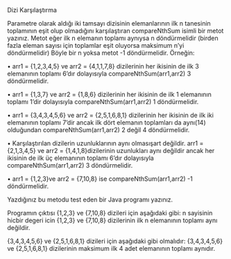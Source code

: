 Dizi Karşılaştırma

Parametre olarak aldığı iki tamsayı dizisinin elemanlarının ilk n tanesinin toplamının eşit
olup olmadığını karşılaştıran compareNthSum isimli bir metot yazınız. Metot eğer ilk n elemanın toplamı aynıysa n döndürmelidir (birden fazla eleman sayısı için toplamlar eşit oluyorsa maksimum n’yi döndürmelidir) Böyle bir n yoksa metot -1 döndürmelidir.
Örneğin:

• arr1 = {1,2,3,4,5} ve arr2 = {4,1,1,7,8} dizilerinin her ikisinin de ilk 3 elemanının toplamı 6’dır dolayısıyla compareNthSum(arr1,arr2) 3 döndürmelidir.

• arr1 = {1,3,7} ve arr2 = {1,8,6} dizilerinin her ikisinin de ilk 1 elemanının toplamı 1’dir dolayısıyla compareNthSum(arr1,arr2) 1 döndürmelidir.

• arr1 = {3,4,3,4,5,6} ve arr2 = {2,5,1,6,8,1} dizilerinin her ikisinin de ilk iki elemanının toplamı 7’dir ancak ilk dört elemanın toplamları da aynı(14) olduğundan compareNthSum(arr1,arr2) 2 değil 4 döndürmelidir.

• Karşılaştırılan dizilerin uzunluklarının aynı olmasışart değildir. arr1 = {2,1,3,4,5} ve arr2 = {1,4,1,8}dizilerinin uzunlukları aynı değildir ancak her ikisinin de ilk üç elemanının toplamı 6’dır dolayısıyla compareNthSum(arr1,arr2) 3 döndürmelidir.

• arr1 = {1,2,3}ve arr2 = {7,10,8} ise compareNthSum(arr1,arr2) -1 döndürmelidir.

Yazdığınız bu metodu test eden bir Java programı yazınız.

Programın çıktısı {1,2,3} ve {7,10,8} dizileri için aşağıdaki gibi:
n sayisinin hicbir degeri icin {1,2,3} ve {7,10,8} dizilerinin ilk n elemanının toplamı aynı değildir.

{3,4,3,4,5,6} ve {2,5,1,6,8,1} dizileri için aşağıdaki gibi olmalıdır:
{3,4,3,4,5,6} ve {2,5,1,6,8,1} dizilerinin maksimum ilk 4 adet elemanının toplamı aynıdır.
